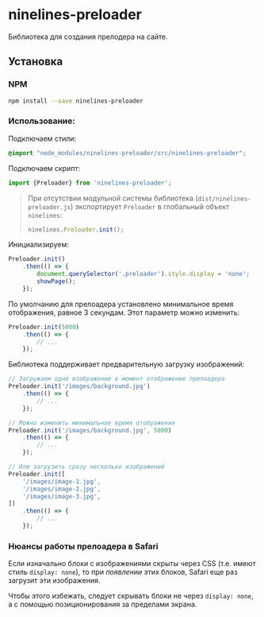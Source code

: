 # ninelines-preloader

Библиотека для создания прелодера на сайте.

## Установка

### NPM

```bash
npm install --save ninelines-preloader
```

### Использование:

Подключаем стили:

```scss
@import "node_modules/ninelines-preloader/src/ninelines-preloader";
```

Подключаем скрипт:

```js
import {Preloader} from 'ninelines-preloader';
```

> При отсутствии модульной системы библиотека (`dist/ninelines-preloader.js`) экспортирует `Preloader` в глобальный объект `ninelines`:
> ```js
> ninelines.Preloader.init();
> ```

Инициализируем:

```js
Preloader.init()
    .then(() => {
        document.querySelector('.preloader').style.display = 'none';
        showPage();
    });
```

По умолчанию для прелоадера установлено минимальное время отображения, равное 3 секундам. Этот параметр можно изменить:

```js
Preloader.init(5000)
    .then(() => {
        // ...
    });
```

Библиотека поддерживает предварительную загрузку изображений:

```js
// Загружаем одно изображение в момент отображение прелоадера
Preloader.init('/images/background.jpg')
    .then(() => {
        // ...
    });

// Можно изменить минимальное время отображения
Preloader.init('/images/background.jpg', 5000)
    .then(() => {
        // ...
    });

// Или загрузить сразу несколько изображений
Preloader.init([
    '/images/image-1.jpg',
    '/images/image-2.jpg',
    '/images/image-3.jpg',
])
    .then(() => {
        // ...
    });
```

### Нюансы работы прелоадера в Safari

Если изначально блоки с изображениями скрыты через CSS (т.е. имеют стиль `display: none`), то при *появлении* этих
блоков, Safari еще раз загрузит эти изображения.

Чтобы этого избежать, следует скрывать блоки не через `display: none`, а с помощью позиционирования за пределами экрана.
